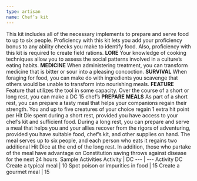 ```yaml
---
type: artisan
name: Chef’s kit
---
```

This kit includes all of the necessary implements to prepare and serve food to up to six people. Proficiency with this kit lets you add your proficiency bonus to any ability checks you make to identify food. Also, proficiency with this kit is required to create field rations.
__LORE__
Your knowledge of cooking techniques allow you to assess the social patterns involved in a culture’s eating habits.
__MEDICINE__
When administering treatment, you can transform medicine that is bitter or sour into a pleasing concoction.
__SURVIVAL__
When foraging for food, you can make do with ingredients you scavenge that others would be unable to transform into nourishing meals.
__FEATURE__
Feature that utilizes the tool in some capacity.
Over the course of a short or long rest, you can make a DC 15 chef’s
__PREPARE MEALS__
As part of a short rest, you can prepare a tasty meal that helps your companions regain their strength. You and up to five creatures of your choice regain 1 extra hit point per Hit Die spent during a short rest, provided you have access to your chef’s kit and sufficient food.
During a long rest, you can prepare and serve a meal that helps you and your allies recover from the rigors of adventuring, provided you have suitable food, chef’s kit, and other supplies on hand. The meal serves up to six people, and each person who eats it regains two additional Hit Dice at the end of the long rest. In addition, those who partake of the meal have advantage on Constitution saving throws against disease for the next 24 hours.
Sample Activities
Activity | DC
--- | ---
Activity	DC
Create a typical meal | 10
Spot poison or impurities in food | 15
Create a gourmet meal | 15
